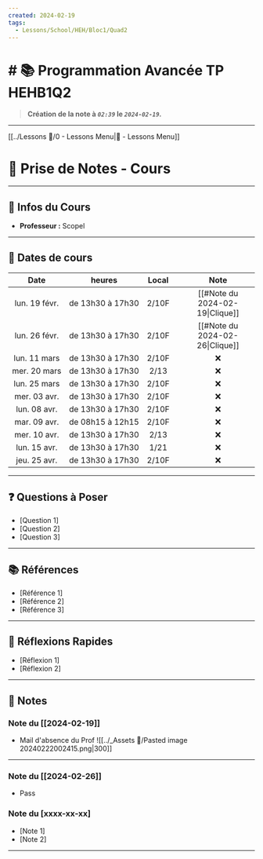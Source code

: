 ```yaml
---
created: 2024-02-19
tags:
  - Lessons/School/HEH/Bloc1/Quad2
---
```


# # 📚  Programmation Avancée TP HEHB1Q2
> **Création de la note à *`02:39`* le *`2024-02-19`.***
---
[[../Lessons 🏫/0 - Lessons Menu|🏫 - Lessons Menu]]

# 📝 Prise de Notes - Cours

---

## 👋 Infos du Cours
- **Professeur :** Scopel

---

## 📅 Dates de cours

|     Date      |      heures      | Local |     |              Note               |
| :-----------: | :--------------: | :---: | :-: | :-----------------------------: |
| lun. 19 févr. | de 13h30 à 17h30 | 2/10F |     | [[#Note du 2024-02-19\|Clique]] |
| lun. 26 févr. | de 13h30 à 17h30 | 2/10F |     | [[#Note du 2024-02-26\|Clique]] |
| lun. 11 mars  | de 13h30 à 17h30 | 2/10F |     |                ❌                |
| mer. 20 mars  | de 13h30 à 17h30 | 2/13  |     |                ❌                |
| lun. 25 mars  | de 13h30 à 17h30 | 2/10F |     |                ❌                |
| mer. 03 avr.  | de 13h30 à 17h30 | 2/10F |     |                ❌                |
| lun. 08 avr.  | de 13h30 à 17h30 | 2/10F |     |                ❌                |
| mar. 09 avr.  | de 08h15 à 12h15 | 2/10F |     |                ❌                |
| mer. 10 avr.  | de 13h30 à 17h30 | 2/13  |     |                ❌                |
| lun. 15 avr.  | de 13h30 à 17h30 | 1/21  |     |                ❌                |
| jeu. 25 avr.  | de 13h30 à 17h30 | 2/10F |     |                ❌                |

---

## ❓ Questions à Poser

- [Question 1]
- [Question 2]
- [Question 3]

---

## 📚 Références

- [Référence 1]
- [Référence 2]
- [Référence 3]

---

## 🤔 Réflexions Rapides

- [Réflexion 1]
- [Réflexion 2]

---
## 📑 Notes

### Note du [[2024-02-19]]
- Mail d'absence du Prof
	  ![[../_Assets 💼/Pasted image 20240222002415.png|300]]
---

### Note du [[2024-02-26]]
- Pass

### Note du [xxxx-xx-xx]

- [Note 1]
- [Note 2]

---
